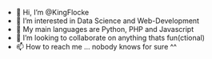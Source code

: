 - 👋 Hi, I’m @KingFlocke
- 👀 I’m interested in Data Science and Web-Development
- 🌱 My main languages are Python, PHP and Javascript
- 💞️ I’m looking to collaborate on anything thats fun(ctional) 
- 📫 How to reach me ... nobody knows for sure ^^

<!---
KingFlocke/KingFlocke is a ✨ special ✨ repository because its `README.md` (this file) appears on your GitHub profile.
You can click the Preview link to take a look at your changes.
--->

